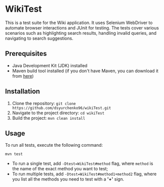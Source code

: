 # WikiTest

This is a test suite for the Wiki application. It uses Selenium WebDriver to automate browser interactions and JUnit for testing. The tests cover various scenarios such as highlighting search results, handling invalid queries, and navigating to search suggestions.

## Prerequisites
- Java Development Kit (JDK) installed
- Maven build tool installed (if you don't have Maven, you can download it from [here](https://maven.apache.org/download.cgi))

## Installation

1. Clone the repository: `git clone https://github.com/dsyurchenko96/wikiTest.git`
2. Navigate to the project directory: `cd wikiTest`
3. Build the project: `mvn clean install`

## Usage

To run all tests, execute the following command:
```bash
mvn test
```

- To run a single test, add ```-Dtest=WikiTest#method``` flag, where ```method``` is the name of the exact method you want to test;
- To run multiple tests, add ```-Dtest=WikiTest#method1+method2``` flag, where you list all the methods you need to test with a **'+'** sign.

